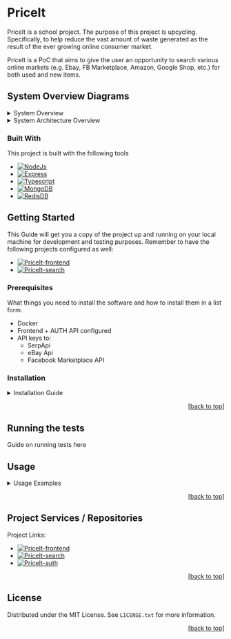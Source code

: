 # PriceIt

PriceIt is a school project. 
The purpose of this project is upcycling. Specifically, to help reduce the vast amount of waste generated as the result of the ever growing online consumer market. 

PriceIt is a PoC that aims to give the user an opportunity to search various online markets (e.g. Ebay, FB Marketplace, Amazon, Google Shop, etc.) for both used and new items.

## System Overview Diagrams
 
<details><summary> System Overview</summary>

![Diagram](./docs/System_and_users.png)
</details>


<details><summary>System Architecture Overview</summary>

![Diagram](./docs/priceit_layered_architecture.png)

</details>

### Built With

This project is built with the following tools

* [![NodeJs][NodeJs-logo]][NodeJs-url]
* [![Express][Express-logo]][Express-url]
* [![Typescript][Typescript-logo]][Typescript-url]
* [![MongoDB][MongoDB-logo]][MongoDB-url]
* [![RedisDB][Redis-logo]][Redis-url]


## Getting Started

This Guide will get you a copy of the project up and running on your local machine for development and testing purposes.
Remember to have the following projects configured as well:
* [![PriceIt-frontend][PriceIt-frontend-logo]][PriceIt-frontend-url]
* [![PriceIt-search][PriceIt-search-logo]][PriceIt-search-url]

### Prerequisites

What things you need to install the software and how to install them in a list form.

* Docker
* Frontend + AUTH API configured
* API keys to:
    * SerpApi
    * eBay Api
    * Facebook Marketplace API

### Installation
<details><summary> Installation Guide</summary>

1. Clone the repo
    ``` sh
    $ git clone https://github.com/aaronalayo/priceit-backend.git
    ```
2. CD into project & create an '.env' file as following:
    ``` 
    NODE_ENV=
    LOCAL_SERVER_PORT=
    DOCKER_SERVER_PORT=

    APP_ID=
    CLIENT_SECRET=
    DEV_ID=

    BASE_URL=
    GSECRET=

    REDIS_PASSWORD=
    REDIS_HOST=
    REDIS_PORT=
    REDIS_URL=

    DOCKER_MONGO_HOST=
    DOCKER_MONGO_PORT=
    DOCKER_MONGO_USERNAME=
    DOCKER_MONGO_PASSWORD=
    MONGO_DATABASE_NAME=

4. Spin up a docker container 

    ```
    $ docker-compose up -d
    ```
</details>

<p align="right">[<a href="#readme-top">back to top</a>]</p>

## Running the tests

Guide on running tests here

## Usage
<details><summary> Usage Examples</summary>
[Coming soon]
</details>

<p align="right">[<a href="#readme-top">back to top</a>]</p>


## Project Services / Repositories

Project Links:
- [![PriceIt-frontend][PriceIt-frontend-logo]][PriceIt-frontend-url]
- [![PriceIt-search][PriceIt-search-logo]][PriceIt-search-url]
- [![PriceIt-auth][PriceIt-auth-logo]][PriceIt-auth-url]

<p align="right">[<a href="#readme-top">back to top</a>]</p>


<!-- LICENSE -->
## License

Distributed under the MIT License. See `LICENSE.txt` for more information.

<p align="right">[<a href="#readme-top">back to top</a>]</p>



<!-- MARKDOWN LINKS & IMAGES -->
<!-- https://www.markdownguide.org/basic-syntax/#reference-style-links -->
[contributors-shield]: https://img.shields.io/github/contributors/othneildrew/Best-README-Template.svg?style=for-the-badge
[contributors-url]: https://github.com/othneildrew/Best-README-Template/graphs/contributors
[forks-shield]: https://img.shields.io/github/forks/othneildrew/Best-README-Template.svg?style=for-the-badge

[license-shield]: https://img.shields.io/github/license/othneildrew/Best-README-Template.svg?style=for-the-badge
[license-url]: https://github.com/othneildrew/Best-README-Template/blob/master/LICENSE.txt

[NodeJS-logo]: https://img.shields.io/badge/NodeJS-Runtime%20Environment-brightgreen
[NodeJS-url]: https://nodejs.org/en/

[Express-logo]: https://img.shields.io/badge/JS%20FrameworkExpress-Web%20Framework-blue
[Express-url]: http://expressjs.com/

[Typescript-logo]: https://img.shields.io/badge/Typescript-JS%20with%20Types-blue
[Typescript-url]: https://www.typescriptlang.org/

[MongoDB-logo]: https://img.shields.io/badge/MongoDB-NoSQL%20DB-Green
[MongoDB-url]: https://www.mongodb.com/

[Redis-logo]: https://img.shields.io/badge/Redis-Database-orange
[Redis-url]: https://redis.io/

[PriceIt-auth-logo]: https://img.shields.io/badge/PriceIt-Auth%20API-green
[PriceIt-auth-url]: https://github.com/aaronalayo/priceit_auth

[PriceIt-search-logo]: https://img.shields.io/badge/PriceIt-Search%20API-orange
[PriceIt-search-url]: https://github.com/aaronalayo/priceit-backend

[PriceIt-frontend-logo]: https://img.shields.io/badge/PriceIt-Frontend-blue
[PriceIt-frontend-url]: https://github.com/aaronalayo/priceit_frontend